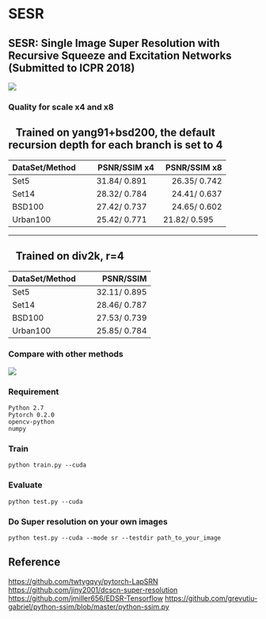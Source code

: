 # SESR
SESR: Single Image Super Resolution with Recursive Squeeze and Excitation Networks (Submitted to ICPR 2018)
---
![](https://github.com/opteroncx/SESR/raw/master/figures/f1.png)  
### Quality for scale x4 and x8
    Trained on yang91+bsd200, the default recursion depth for each branch is set to 4
---
| DataSet/Method        | PSNR/SSIM x4| PSNR/SSIM x8|
| ------------- | -----| -----:|
| Set5      | 31.84/ 0.891      |26.35/ 0.742      |
| Set14     | 28.32/ 0.784      |24.41/ 0.637      | 
| BSD100    | 27.42/ 0.737      |24.65/ 0.602      | 
| Urban100  | 25.42/ 0.771      | 21.82/ 0.595      | 
---
    Trained on div2k, r=4
---
| DataSet/Method        | PSNR/SSIM|
| ------------- | -----:|
| Set5      | 32.11/ 0.895      |
| Set14     | 28.46/ 0.787      | 
| BSD100    | 27.53/ 0.739      | 
| Urban100    | 25.85/ 0.784      | 
### Compare with other methods
![](https://github.com/opteroncx/SESR/raw/master/figures/f2.png)  
### Requirement
    Python 2.7
    Pytorch 0.2.0
    opencv-python
    numpy
### Train
    python train.py --cuda
### Evaluate
    python test.py --cuda
### Do Super resolution on your own images
    python test.py --cuda --mode sr --testdir path_to_your_image

Reference
---
https://github.com/twtygqyy/pytorch-LapSRN
https://github.com/jiny2001/dcscn-super-resolution
https://github.com/jmiller656/EDSR-Tensorflow
https://github.com/grevutiu-gabriel/python-ssim/blob/master/python-ssim.py

